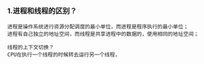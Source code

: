 ### 1.进程和线程的区别？
    进程是操作系统进行资源分配调度的最小单位，而进程是程序执行的最小单位；
    进程有自己独立的地址空间，而线程是共享进程中的数据的，使用相同的地址空间；
    
    线程的上下文切换？
    CPU在执行一个线程的时候转去运行另一个线程，
    
